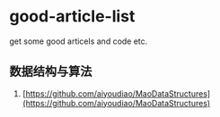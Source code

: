 # good-article-list
get some good articels and code etc.


## 数据结构与算法
1. [https://github.com/aiyoudiao/MaoDataStructures](https://github.com/aiyoudiao/MaoDataStructures)
